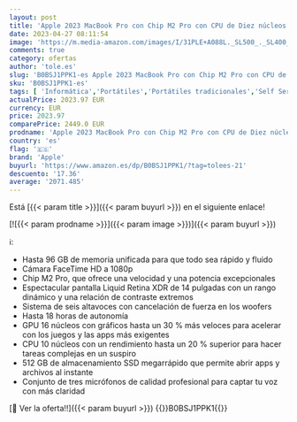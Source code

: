 ```yaml
---
layout: post
title: 'Apple 2023 MacBook Pro con Chip M2 Pro con CPU de Diez núcleos y GPU de dieciséis núcleos: Liquid Retina XDR de 14 2 Pulgadas  16GB de Memoria unificada  512 GB de Almacenamiento SSD  Plata'
date: 2023-04-27 08:11:54
image: 'https://m.media-amazon.com/images/I/31PLE+A088L._SL500_._SL400_.jpg'
comments: true
category: ofertas
author: 'tole.es'
slug: 'B0BSJ1PPK1-es Apple 2023 MacBook Pro con Chip M2 Pro con CPU de Diez...'
sku: 'B0BSJ1PPK1-es'
tags: [ 'Informática','Portátiles','Portátiles tradicionales','Self Service','Sorteo encuesta portátiles','Special Features Stores','Vuelta al cole: Informática','apple','🇪🇸', ]
actualPrice: 2023.97 EUR
currency: EUR
price: 2023.97
comparePrice: 2449.0 EUR
prodname: 'Apple 2023 MacBook Pro con Chip M2 Pro con CPU de Diez núcleos y GPU de dieciséis núcleos: Liquid Retina XDR de 14 2 Pulgadas  16GB de Memoria unificada  512 GB de Almacenamiento SSD  Plata'
country: 'es'
flag: '🇪🇸'
brand: 'Apple'
buyurl: 'https://www.amazon.es/dp/B0BSJ1PPK1/?tag=tolees-21'
descuento: '17.36'
average: '2071.485'
---
```


Está [{{< param title >}}]({{< param buyurl >}}) en el siguiente enlace!

[![{{< param prodname >}}]({{< param image >}})]({{< param buyurl >}})

ℹ️:

- Hasta 96 GB de memoria unificada para que todo sea rápido y fluido
- Cámara FaceTime HD a 1080p
- Chip M2 Pro, que ofrece una velocidad y una potencia excepcionales
- Espectacular pantalla Liquid Retina XDR de 14 pulgadas con un rango dinámico y una relación de contraste extremos
- Sistema de seis altavoces con cancelación de fuerza en los woofers
- Hasta 18 horas de autonomía
- GPU 16 núcleos con gráficos hasta un 30 % más veloces para acelerar con los juegos y las apps más exigentes
- CPU 10 núcleos con un rendimiento hasta un 20 % superior para hacer tareas complejas en un suspiro
- 512 GB de almacenamiento SSD megarrápido que permite abrir apps y archivos al instante
- Conjunto de tres micrófonos de calidad profesional para captar tu voz con más claridad

[🛒 Ver la oferta!!]({{< param buyurl >}})
{{<world>}}B0BSJ1PPK1{{</world>}}
